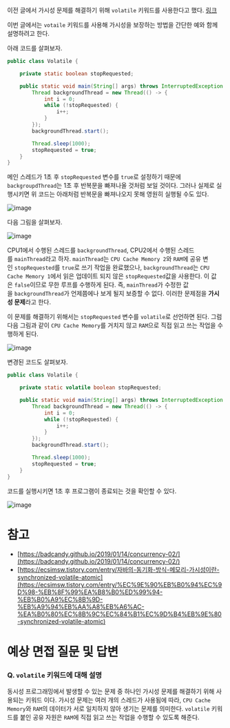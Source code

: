 이전 글에서 가시성 문제를 해결하기 위해 `volatile` 키워드를 사용한다고 했다. [링크](https://www.notion.so/ff49e1fdd0d5405f92dde801bb2b0394) 

이번 글에서는 `votaile` 키워드를 사용해 가시성을 보장하는 방법을 간단한 예와 함께 설명하려고 한다.

아래 코드를 살펴보자.

```java
public class Volatile {

    private static boolean stopRequested;

    public static void main(String[] args) throws InterruptedException {
        Thread backgroundThread = new Thread(() -> {
            int i = 0;
            while (!stopRequested) {
                i++;
            }
        });
        backgroundThread.start();

        Thread.sleep(1000);
        stopRequested = true;
    }
}
```

메인 스레드가 1초 후 `stopRequested` 변수를 `true`로 설정하기 때문에 `backgroupdThread`는 1초 후 반복문을 빠져나올 것처럼 보일 것이다. 그러나 실제로 실행시키면 위 코드는 아래처럼 반복문을 빠져나오지 못해 영원히 실행될 수도 있다.

![image](https://user-images.githubusercontent.com/55661631/147546241-18384066-e524-460a-933b-c10143db25c7.png)

다음 그림을 살펴보자.

![image](https://user-images.githubusercontent.com/55661631/147546262-52e8a4a5-606c-4c8a-b50d-66f613ec1a8b.png)

CPU1에서 수행된 스레드를 `backgroundThread`, CPU2에서 수행된 스레드를 `mainThread`라고 하자. `mainThread`는 `CPU Cache Memory 2`와 `RAM`에 공유 변인 `stopRequested`를 `true`로 쓰기 작업을 완료했으나, `backgroundThread`는 `CPU Cache Memory 1`에서 읽은 업데이트 되지 않은 `stopRequested`값을 사용한다.  이 값은 `false`이므로 무한 루프를 수행하게 된다. 즉, `mainThread`가 수정한 값을 `backgroundThread`가 언제쯤에나 보게 될지 보증할 수 없다. 이러한 문제점을 **가시성 문제**라고 한다.

이 문제를 해결하기 위해서는 `stopRequested` 변수를 `volatile`로 선언하면 된다. 그럼 다음 그림과 같이 `CPU Cache Memory`를 거치지 않고 `RAM`으로 직접 읽고 쓰는 작업을 수행하게 된다.

![image](https://user-images.githubusercontent.com/55661631/147546304-17654e0f-50e6-4093-b763-6f58539d3303.png)

변경된 코드도 살펴보자.

```java
public class Volatile {

    private static volatile boolean stopRequested;

    public static void main(String[] args) throws InterruptedException {
        Thread backgroundThread = new Thread(() -> {
            int i = 0;
            while (!stopRequested) {
                i++;
            }
        });
        backgroundThread.start();

        Thread.sleep(1000);
        stopRequested = true;
    }
}
```

코드를 실행시키면 1초 후 프로그램이 종료되는 것을 확인할 수 있다.

![image](https://user-images.githubusercontent.com/55661631/147546326-bd25a8ca-aa0f-4bf8-ad1d-0f644807fc84.png)

# 참고

- [https://badcandy.github.io/2019/01/14/concurrency-02/](https://badcandy.github.io/2019/01/14/concurrency-02/)
- [https://ecsimsw.tistory.com/entry/자바의-동기화-방식-메모리-가시성이란-synchronized-volatile-atomic](https://ecsimsw.tistory.com/entry/%EC%9E%90%EB%B0%94%EC%9D%98-%EB%8F%99%EA%B8%B0%ED%99%94-%EB%B0%A9%EC%8B%9D-%EB%A9%94%EB%AA%A8%EB%A6%AC-%EA%B0%80%EC%8B%9C%EC%84%B1%EC%9D%B4%EB%9E%80-synchronized-volatile-atomic)

# 예상 면접 질문 및 답변

### Q. `volatile` 키워드에 대해 설명

동시성 프로그래밍에서 발생할 수 있는 문제 중 하나인 가시성 문제를 해결하기 위해 사용되는 키워드 이다.  가시성 문제는 여러 개의 스레드가 사용됨에 따라, `CPU Cache Memory`와 `RAM`의 데이터가 서로 일치하지 않아 생기는 문제를 의미한다. `volatile` 키워드를 붙인 공유 자원은 `RAM`에 직접 읽고 쓰는 작업을 수행할 수 있도록 해준다.
